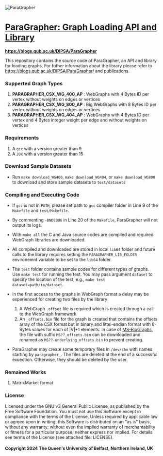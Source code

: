 ![ParaGrapher](https://blogs.qub.ac.uk/dipsa/wp-content/uploads/sites/319/2024/02/poplar.jpg)

# [ParaGrapher: Graph Loading API and Library](https://blogs.qub.ac.uk/DIPSA/ParaGrapher/)

**https://blogs.qub.ac.uk/DIPSA/ParaGrapher**

This repository contains the source code of ParaGrapher, an API and library for loading graphs.
For futher information about the library please refer to https://blogs.qub.ac.uk/DIPSA/ParaGrapher/ and publications.

### Supperted Graph Types
1. **PARAGRAPHER_CSX_WG_400_AP** : WebGraphs with 4 Bytes ID per vertex without weights on edges or vertices
2. **PARAGRAPHER_CSX_WG_800_AP** : Big WebGraphs with 8 Bytes ID per vertex without weights on edges or vertices
3. **PARAGRAPHER_CSX_WG_404_AP** : WebGraphs with 4 Bytes ID per vertex and 4 Bytes integer weight per edge and without weights on vertices

### Requirements

1. A `gcc` with a version greater than 9
2. A `JDK` with a version greater than 15

### Download Sample Datasets
- Run `make download_WG400`, `make download_WG404`, or `make download_WG800`  
to download and store sample datasets to `test/datasets`

### Compiling and Executing Code
- If `gcc` is not in `PATH`, please set path to `gcc` compiler folder in Line 9 of the `Makefile` and `test/Makefile`. 

- By commenting `-DNDEBUG` in Line 20 of the `Makefile`, ParaGrapher will not output its logs.

- With `make all` the C and Java source codes are compiled and required WebGraph libraries are downloaded. 
- All compiled and downloaded are stored in local `lib64` folder and future calls to the library requires setting
the `PARAGRAPHER_LIB_FOLDER` environemnt variable to be set to the `lib64` folder.

- The `test` folder contains sample codes for different types of graphs. Use `make test` for running the test. 
You may pass argument `dataset` to specify the location of the test, e.g., `make test dataset=path/to/dataset`.

- In the first access to the graphs in WebGraph format a delay may be experienced for creating two files by the library:
  1. A WebGraph `.offset` file is required which is created through a call to the WebGraph framework.
  2. An `_offsets.bin` file for the graph is created that contains the offsets array of the CSX format but in binary and 
littel-endian format with 8-Bytes values for each of |V|+1 elements.
In case of [MS-BioGraphs](https://blogs.qub.ac.uk/DIPSA/MS-BioGraphs/), the file with suffix `MS??_offsets.bin` can
be downloaded and renamed as `MS??-underlying_offsets.bin` to prevent creating.

- ParaGrapher may create some temporary files in `/dev/shm` with names starting by `paragrapher_`. The files are deleted at the end of a 
successful exuection. Otherwise, they should be deleted by the user.

### Remained Works
1. MatrixMarket format

### License
Licensed under the GNU v3 General Public License, as published by the Free Software Foundation. 
You must not use this Software except in compliance with the terms of the License. Unless required by applicable 
law or agreed upon in writing, this Software is distributed on an "as is" basis, without any warranty; without even 
the implied warranty of merchantability or fitness for a particular purpose, neither express nor implied. 
For details see terms of the License (see attached file: LICENSE). 

#### Copyright 2024 The Queen's University of Belfast, Northern Ireland, UK
